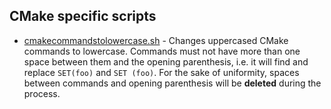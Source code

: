## CMake specific scripts

- [cmakecommandstolowercase.sh](https://github.com/hudokkow/scripts/blob/master/cmake/cmakecommandstolowercase.sh) - Changes uppercased CMake commands to lowercase. Commands must not have more than one space between them and the opening parenthesis, i.e. it will find and replace `SET(foo)` and `SET (foo)`.
For the sake of uniformity, spaces between commands and opening parenthesis will be **deleted** during the process.


